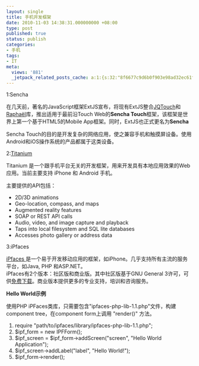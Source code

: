 ```yaml
---
layout: single
title: 手机开发框架
date: 2010-11-03 14:38:31.000000000 +08:00
type: post
published: true
status: publish
categories:
- 手机
tags:
- IT
meta:
  views: '881'
  _jetpack_related_posts_cache: a:1:{s:32:"8f6677c9d6b0f903e98ad32ec61f8deb";a:2:{s:7:"expires";i:1484164571;s:7:"payload";a:0:{}}}
---
```

<p>1:Sencha</p>
<p>在几天前，著名的JavaScript框架ExtJS宣布，将现有ExtJS整合<a href="http://www.oschina.net/p/jqtouch">JQTouch</a>和<a href="http://www.oschina.net/p/raphael">Raphaël</a>库，推出适用于最前沿Touch Web的<strong>Sencha Touch</strong>框架，该框架是世界上第一个基于HTML5的Mobile App框架。同时，ExtJS也正式更名为<strong>Sencha</strong></p>
<p>Sencha Touch的目的是开发复杂的网络应用，使之兼容手机和触摸屏设备。使用Android和iOS操作系统的产品都属于这类设备。</p>
<p>2:<a href="http://www.oschina.net/p/titanium"><u>Titanium</u></a></p>
<p>Titanium 是一个跟手机平台无关的开发框架，用来开发具有本地应用效果的Web应用。当前主要支持 iPhone 和 Android 手机。</p>
<p>主要提供的API包括：</p>
<ul>
<li>2D/3D animations </li>
<li>Geo-location, compass, and maps </li>
<li>Augmented reality features </li>
<li>SOAP or REST API calls </li>
<li>Audio, video, and image capture and playback </li>
<li>Taps into local filesystem and SQL lite databases </li>
<li>Accesses photo gallery or address data </li>
</ul>
<p>3:iPfaces</p>
<p><a href="http://www.ipfaces.org/learnmore">iPfaces </a>是一个易于开发移动应用的框架，如iPhone。几乎支持所有主流的服务平台，如Java, PHP 和ASP.NET。     <br />iPfaces有2个版本：社区版和商业版。其中社区版基于GNU General 3许可，可供<a href="http://sourceforge.net/projects/ipfaces/files/1.1">免费下载</a>。商业版本提供更多的专业支持，培训和咨询服务。</p>
<p><strong>Hello World示例</strong></p>
<p>使用<acronym>PHP</acronym> iPFaces类库，只需要包含&quot;ipfaces-php-lib-1.1.php&quot;文件，构建component tree，在component form上调用 &quot;render()&quot; 方法。</p>
<ol>
<li>require &quot;path/to/ipfaces/library/ipfaces-php-lib-1.1.php&quot;;&#160; </li>
<li>$ipf_form = new IPFForm();&#160; </li>
<li>$ipf_screen = $ipf_form-&gt;addScreen(&quot;screen&quot;, &quot;Hello World Application&quot;);&#160; </li>
<li>$ipf_screen-&gt;addLabel(&quot;label&quot;, &quot;Hello World!&quot;);&#160; </li>
<li>$ipf_form-&gt;render(); </li>
</ol>
